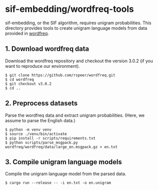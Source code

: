# sif-embedding/wordfreq-tools

sif-embedding, or the SIF algorithm, requires unigram probabilities.
This directory provides tools to create unigram language models
from data provided in [wordfreq](https://github.com/rspeer/wordfreq).

## 1. Download wordfreq data

Download the wordfreq repository and checkout the version 3.0.2 (if you want to reproduce our environment).

```shell
$ git clone https://github.com/rspeer/wordfreq.git
$ cd wordfreq
$ git checkout v3.0.2
$ cd ..
```

## 2. Preprocess datasets

Parse the wordfreq data and extract unigram probabilities.
(Here, we assume to parse the English data.)

```shell
$ python -m venv venv
$ source ./venv/bin/activate
$ pip install -r scripts/requirements.txt
$ python scripts/parse_msgpack.py wordfreq/wordfreq/data/large_en.msgpack.gz > en.txt
```

## 3. Compile unigram language models

Compile the unigram language model from the parsed data.

```shell
$ cargo run --release -- -i en.txt -o en.unigram
```
